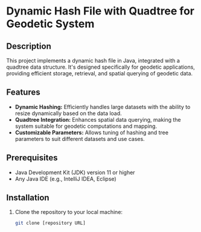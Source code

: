 # Dynamic Hash File with Quadtree for Geodetic System

## Description

This project implements a dynamic hash file in Java, integrated with a quadtree data structure. It's designed specifically for geodetic applications, providing efficient storage, retrieval, and spatial querying of geodetic data.

## Features

- **Dynamic Hashing:** Efficiently handles large datasets with the ability to resize dynamically based on the data load.
- **Quadtree Integration:** Enhances spatial data querying, making the system suitable for geodetic computations and mapping.
- **Customizable Parameters:** Allows tuning of hashing and tree parameters to suit different datasets and use cases.

## Prerequisites

- Java Development Kit (JDK) version 11 or higher
- Any Java IDE (e.g., IntelliJ IDEA, Eclipse)

## Installation

1. Clone the repository to your local machine:
   ```bash
   git clone [repository URL]
